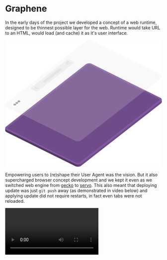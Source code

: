 # Graphene

In the early days of the project we developed a concept of a web runtime, designed to be thinnest possible layer for the web. Runtime would take URL to an HTML, would load (and cache) it as it's user interface. 



![image-20200201154707763](image-20200201154707763.png)



Empowering users to (re)shape their User Agent was the vision. But it also supercharged browser concept development and we kept it even as we switched web engine from [gecko][] to [servo][]. This also meant that deploying update was just `git push` away (as demonstrated in video below) and applying update did not require restarts, in fact even tabs were not reloaded.



<video autoplay loop controls mute src="browser-update.mp4" />



There was also a setting in `about:config` to configure URL for the UI. However our update mechanism assumed UI was hosted on github.

[gecko]:https://en.wikipedia.org/wiki/Gecko_(software)
[servo]:https://servo.org/

